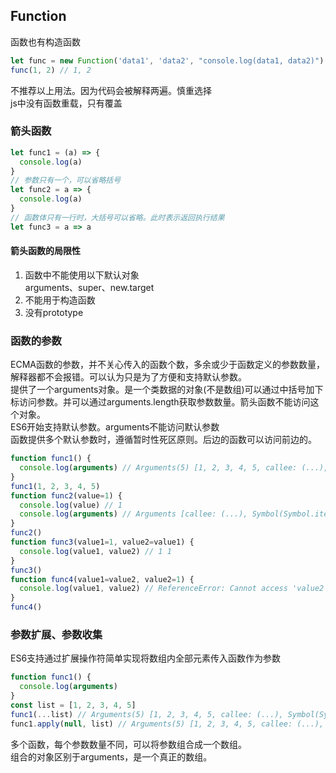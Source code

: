 ## Function
函数也有构造函数
``` javascript
let func = new Function('data1', 'data2', "console.log(data1, data2)")
func(1, 2) // 1, 2
```
不推荐以上用法。因为代码会被解释两遍。慎重选择\
js中没有函数重载，只有覆盖
### 箭头函数
``` javascript
let func1 = (a) => {
  console.log(a)
}
// 参数只有一个，可以省略括号
let func2 = a => {
  console.log(a)
}
// 函数体只有一行时，大括号可以省略。此时表示返回执行结果
let func3 = a => a
```
#### 箭头函数的局限性
1. 函数中不能使用以下默认对象\
  arguments、super、new.target
2. 不能用于构造函数
3. 没有prototype
### 函数的参数
ECMA函数的参数，并不关心传入的函数个数，多余或少于函数定义的参数数量，解释器都不会报错。可以认为只是为了方便和支持默认参数。\
提供了一个arguments对象。是一个类数据的对象(不是数组)可以通过中括号加下标访问参数。并可以通过arguments.length获取参数数量。箭头函数不能访问这个对象。\
ES6开始支持默认参数。arguments不能访问默认参数 \
函数提供多个默认参数时，遵循暂时性死区原则。后边的函数可以访问前边的。
``` javascript
function func1() {
  console.log(arguments) // Arguments(5) [1, 2, 3, 4, 5, callee: (...), Symbol(Symbol.iterator): ƒ]
}
func1(1, 2, 3, 4, 5)
function func2(value=1) {
  console.log(value) // 1
  console.log(arguments) // Arguments [callee: (...), Symbol(Symbol.iterator): ƒ]
}
func2()
function func3(value1=1, value2=value1) {
  console.log(value1, value2) // 1 1
}
func3()
function func4(value1=value2, value2=1) {
  console.log(value1, value2) // ReferenceError: Cannot access 'value2' before initialization
}
func4()
```
### 参数扩展、参数收集
ES6支持通过扩展操作符简单实现将数组内全部元素传入函数作为参数
``` javascript
function func1() {
  console.log(arguments)
}
const list = [1, 2, 3, 4, 5]
func1(...list) // Arguments(5) [1, 2, 3, 4, 5, callee: (...), Symbol(Symbol.iterator): ƒ]
func1.apply(null, list) // Arguments(5) [1, 2, 3, 4, 5, callee: (...), Symbol(Symbol.iterator): ƒ]
```
多个函数，每个参数数量不同，可以将参数组合成一个数组。\
组合的对象区别于arguments，是一个真正的数组。
``` javascript
```
``` javascript
```
``` javascript
```
``` javascript
```
``` javascript
```
``` javascript
```
``` javascript
```
``` javascript
```
``` javascript
```
``` javascript
```
``` javascript
```
``` javascript
```
``` javascript
```
